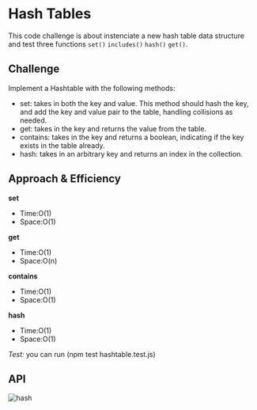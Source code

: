 # Hash Tables
This code  challenge is about instenciate a new hash table data structure and test three functions `set()` `includes()` `hash()` `get()`.

## Challenge
Implement a Hashtable with the following methods:

* set: takes in both the key and value. This method should hash the key, and add the key and value pair to the table, handling collisions as needed.
* get: takes in the key and returns the value from the table.
* contains: takes in the key and returns a boolean, indicating if the key exists in the table already.
* hash: takes in an arbitrary key and returns an index in the collection.

## Approach & Efficiency
**set**
 * Time:O(1)
 * Space:O(1)
 
**get**

 * Time:O(1)
 * Space:O(n)
 
**contains**
 * Time:O(1)
 * Space:O(1)
 
 **hash**
* Time:O(1)
* Space:O(1)


*Test:* 
you can run (npm test hashtable.test.js)

## API
![hash](./assets/hastable1.png)

